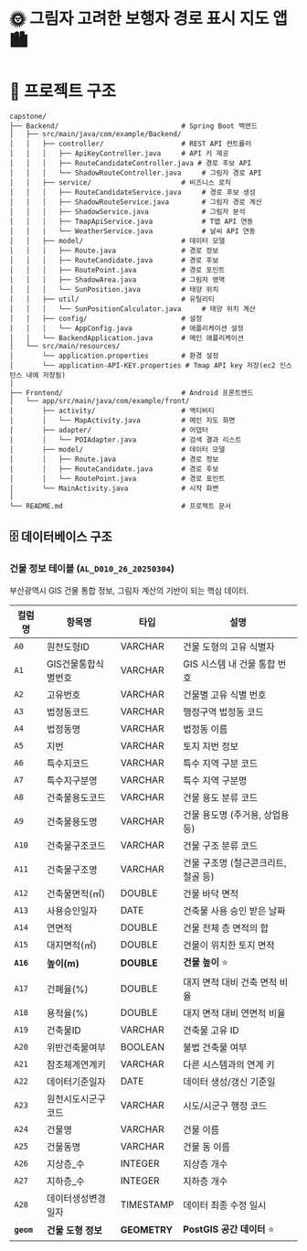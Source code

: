 # :sun_with_face: 그림자 고려한 보행자 경로 표시 지도 앱 :cityscape:


# 📂 프로젝트 구조

```
capstone/
├── Backend/                              # Spring Boot 백엔드
│   ├── src/main/java/com/example/Backend/
│   │   ├── controller/                   # REST API 컨트롤러
│   │   │   ├── ApiKeyController.java     # API 키 제공
│   │   │   ├── RouteCandidateController.java # 경로 후보 API
│   │   │   └── ShadowRouteController.java     # 그림자 경로 API
│   │   ├── service/                      # 비즈니스 로직
│   │   │   ├── RouteCandidateService.java     # 경로 후보 생성
│   │   │   ├── ShadowRouteService.java        # 그림자 경로 계산
│   │   │   ├── ShadowService.java             # 그림자 분석
│   │   │   ├── TmapApiService.java            # T맵 API 연동
│   │   │   └── WeatherService.java            # 날씨 API 연동
│   │   ├── model/                        # 데이터 모델
│   │   │   ├── Route.java                # 경로 정보
│   │   │   ├── RouteCandidate.java       # 경로 후보
│   │   │   ├── RoutePoint.java           # 경로 포인트
│   │   │   ├── ShadowArea.java           # 그림자 영역
│   │   │   └── SunPosition.java          # 태양 위치
│   │   ├── util/                         # 유틸리티
│   │   │   └── SunPositionCalculator.java     # 태양 위치 계산
│   │   ├── config/                       # 설정
│   │   │   └── AppConfig.java            # 애플리케이션 설정
│   │   └── BackendApplication.java       # 메인 애플리케이션
│   └── src/main/resources/
│       └── application.properties        # 환경 설정
│       └── application-API-KEY.properties # Tmap API key 저장(ec2 인스턴스 내에 저장됨)
│
├── Frontend/                             # Android 프론트엔드
│   └── app/src/main/java/com/example/front/
│       ├── activity/                     # 액티비티
│       │   └── MapActivity.java          # 메인 지도 화면
│       ├── adapter/                      # 어댑터
│       │   └── POIAdapter.java           # 검색 결과 리스트
│       ├── model/                        # 데이터 모델
│       │   ├── Route.java                # 경로 정보
│       │   ├── RouteCandidate.java       # 경로 후보
│       │   └── RoutePoint.java           # 경로 포인트
│       └── MainActivity.java             # 시작 화면
│
└── README.md                             # 프로젝트 문서
```

## 🗄️ 데이터베이스 구조

### 건물 정보 테이블 (`AL_D010_26_20250304`)

부산광역시 GIS 건물 통합 정보, 그림자 계산의 기반이 되는 핵심 데이터.

| 컬럼명 | 항목명 | 타입 | 설명 |
|--------|--------|------|------|
| `A0` | 원천도형ID | VARCHAR | 건물 도형의 고유 식별자 |
| `A1` | GIS건물통합식별번호 | VARCHAR | GIS 시스템 내 건물 통합 번호 |
| `A2` | 고유번호 | VARCHAR | 건물별 고유 식별 번호 |
| `A3` | 법정동코드 | VARCHAR | 행정구역 법정동 코드 |
| `A4` | 법정동명 | VARCHAR | 법정동 이름 |
| `A5` | 지번 | VARCHAR | 토지 지번 정보 |
| `A6` | 특수지코드 | VARCHAR | 특수 지역 구분 코드 |
| `A7` | 특수지구분명 | VARCHAR | 특수 지역 구분명 |
| `A8` | 건축물용도코드 | VARCHAR | 건물 용도 분류 코드 |
| `A9` | 건축물용도명 | VARCHAR | 건물 용도명 (주거용, 상업용 등) |
| `A10` | 건축물구조코드 | VARCHAR | 건물 구조 분류 코드 |
| `A11` | 건축물구조명 | VARCHAR | 건물 구조명 (철근콘크리트, 철골 등) |
| `A12` | 건축물면적(㎡) | DOUBLE | 건물 바닥 면적 |
| `A13` | 사용승인일자 | DATE | 건축물 사용 승인 받은 날짜 |
| `A14` | 연면적 | DOUBLE | 건물 전체 층 면적의 합 |
| `A15` | 대지면적(㎡) | DOUBLE | 건물이 위치한 토지 면적 |
| **`A16`** | **높이(m)** | **DOUBLE** | **건물 높이** ⭐ |
| `A17` | 건폐율(%) | DOUBLE | 대지 면적 대비 건축 면적 비율 |
| `A18` | 용적율(%) | DOUBLE | 대지 면적 대비 연면적 비율 |
| `A19` | 건축물ID | VARCHAR | 건축물 고유 ID |
| `A20` | 위반건축물여부 | BOOLEAN | 불법 건축물 여부 |
| `A21` | 참조체계연계키 | VARCHAR | 다른 시스템과의 연계 키 |
| `A22` | 데이터기준일자 | DATE | 데이터 생성/갱신 기준일 |
| `A23` | 원천시도시군구코드 | VARCHAR | 시도/시군구 행정 코드 |
| `A24` | 건물명 | VARCHAR | 건물 이름 |
| `A25` | 건물동명 | VARCHAR | 건물 동 이름 |
| `A26` | 지상층_수 | INTEGER | 지상층 개수 |
| `A27` | 지하층_수 | INTEGER | 지하층 개수 |
| `A28` | 데이터생성변경일자 | TIMESTAMP | 데이터 최종 수정 일시 |
| **`geom`** | **건물 도형 정보** | **GEOMETRY** | **PostGIS 공간 데이터** ⭐ |

